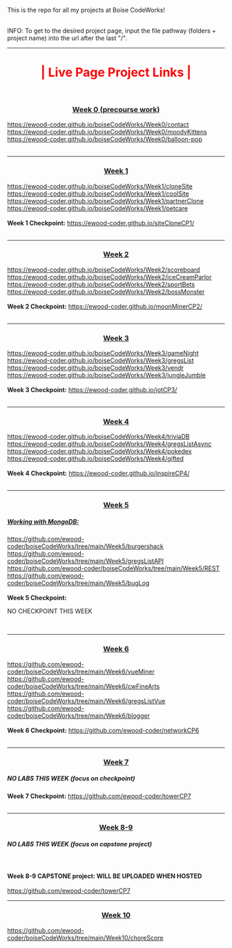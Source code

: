 This is the repo for all my projects at Boise CodeWorks!
<br /><br />

<p>
	INFO:
	To get to the desired project page, input the file pathway (folders + project name) into the url after the last "/".
</p>

<hr />

<div>
	<h1 style="text-align:center; color:red;"><b>|  Live Page Project Links |</b></h1><br />
	
<h3 style="text-align:center;"><u>Week 0 (precourse work)</u></h3>
<a href="https://ewood-coder.github.io/boiseCodeWorks/Week0/contact" target="_blank">
			https://ewood-coder.github.io/boiseCodeWorks/Week0/contact</a><br />

<a href="https://ewood-coder.github.io/boiseCodeWorks/Week0/moodyKittens" target="_blank">
			https://ewood-coder.github.io/boiseCodeWorks/Week0/moodyKittens</a><br />

<a href="https://ewood-coder.github.io/boiseCodeWorks/Week0/balloon-pop" target="_blank">
			https://ewood-coder.github.io/boiseCodeWorks/Week0/balloon-pop</a><br /><br />

<hr />

<h3 style="text-align:center;"><u>Week 1</u></h3>
<a href="https://ewood-coder.github.io/boiseCodeWorks/Week1/cloneSite" target="_blank">
			https://ewood-coder.github.io/boiseCodeWorks/Week1/cloneSite</a><br />

<a href="https://ewood-coder.github.io/boiseCodeWorks/Week1/coolSite" target="_blank">
			https://ewood-coder.github.io/boiseCodeWorks/Week1/coolSite</a><br />

<a href="https://ewood-coder.github.io/boiseCodeWorks/Week1/partnerClone" target="_blank">
			https://ewood-coder.github.io/boiseCodeWorks/Week1/partnerClone</a><br />

<a href="https://ewood-coder.github.io/boiseCodeWorks/Week1/petcare" target="_blank">
			https://ewood-coder.github.io/boiseCodeWorks/Week1/petcare</a><br /><br />

<span>
<b>Week 1 Checkpoint:</b>
<a href="https://ewood-coder.github.io/siteCloneCP1/" target="_blank">
			 https://ewood-coder.github.io/siteCloneCP1/</a><br /><br />
</span>

<hr />

<h3 style="text-align:center;"><u>Week 2</u></h3>
<a href="https://ewood-coder.github.io/boiseCodeWorks/Week2/scoreboard" target="_blank">
			https://ewood-coder.github.io/boiseCodeWorks/Week2/scoreboard</a><br />

<a href="https://ewood-coder.github.io/boiseCodeWorks/Week2/iceCreamParlor" target="_blank">
			https://ewood-coder.github.io/boiseCodeWorks/Week2/iceCreamParlor</a><br />

<a href="https://ewood-coder.github.io/boiseCodeWorks/Week2/sportBets" target="_blank">
			https://ewood-coder.github.io/boiseCodeWorks/Week2/sportBets</a><br />

<a href="https://ewood-coder.github.io/boiseCodeWorks/Week2/bossMonster" target="_blank">
			https://ewood-coder.github.io/boiseCodeWorks/Week2/bossMonster</a><br /><br />

<span>
<b>Week 2 Checkpoint:</b>
<a href="https://ewood-coder.github.io/moonMinerCP2/" target="_blank">
			https://ewood-coder.github.io/moonMinerCP2/</a><br /><br />
</span>

<hr />

<h3 style="text-align:center;"><u>Week 3</u></h3>
<a href="https://ewood-coder.github.io/boiseCodeWorks/Week3/gameNight" target="_blank">
			https://ewood-coder.github.io/boiseCodeWorks/Week3/gameNight</a><br />

<a href="https://ewood-coder.github.io/boiseCodeWorks/Week3/gregsList" target="_blank">
			https://ewood-coder.github.io/boiseCodeWorks/Week3/gregsList</a><br />

<a href="https://ewood-coder.github.io/boiseCodeWorks/Week3/vendr" target="_blank">
			https://ewood-coder.github.io/boiseCodeWorks/Week3/vendr</a><br />

<a href="https://ewood-coder.github.io/boiseCodeWorks/Week3/jungleJumble" target="_blank">
			https://ewood-coder.github.io/boiseCodeWorks/Week3/jungleJumble</a><br /><br />

<span>
<b>Week 3 Checkpoint:</b>
<a href="https://ewood-coder.github.io/jotCP3/" target="_blank">
			https://ewood-coder.github.io/jotCP3/</a><br /><br />
</span>

<hr />

<h3 style="text-align:center;"><u>Week 4</u></h3>
<a href="https://ewood-coder.github.io/boiseCodeWorks/Week4/triviaDB" target="_blank">
			https://ewood-coder.github.io/boiseCodeWorks/Week4/triviaDB</a><br />

<a href="https://ewood-coder.github.io/boiseCodeWorks/Week4/gregsListAsync" target="_blank">
			https://ewood-coder.github.io/boiseCodeWorks/Week4/gregsListAsync</a><br />

<a href="https://ewood-coder.github.io/boiseCodeWorks/Week4/pokedex" target="_blank">
			https://ewood-coder.github.io/boiseCodeWorks/Week4/pokedex</a><br />

<a href="https://ewood-coder.github.io/boiseCodeWorks/Week4/gifted" target="_blank">
			https://ewood-coder.github.io/boiseCodeWorks/Week4/gifted</a><br /><br />

<span>
<b>Week 4 Checkpoint:</b>
<a href="https://ewood-coder.github.io/inspireCP4/" target="_blank">
			https://ewood-coder.github.io/inspireCP4/</a><br /><br />
</span>

<hr />

<h3 style="text-align:center;"><u>Week 5</u></h3>
<h5><u>Working with MongoDB:</u></h5>
<a href="https://github.com/ewood-coder/boiseCodeWorks/tree/main/Week5/burgershack" target="_blank">
			https://github.com/ewood-coder/boiseCodeWorks/tree/main/Week5/burgershack</a><br />

<a href="https://github.com/ewood-coder/boiseCodeWorks/tree/main/Week5/gregsListAPI" target="_blank">
			https://github.com/ewood-coder/boiseCodeWorks/tree/main/Week5/gregsListAPI</a><br />

<a href="https://github.com/ewood-coder/boiseCodeWorks/tree/main/Week5/REST" target="_blank">
			https://github.com/ewood-coder/boiseCodeWorks/tree/main/Week5/REST</a><br />

<a href="https://github.com/ewood-coder/boiseCodeWorks/tree/main/Week5/bugLog" target="_blank">
			https://github.com/ewood-coder/boiseCodeWorks/tree/main/Week5/bugLog</a><br /><br />

<span>
<b>Week 5 Checkpoint:</b>
<p>NO CHECKPOINT THIS WEEK</p>
</span><br />

<hr />

<h3 style="text-align:center;"><u>Week 6</u></h3>
<a href="https://github.com/ewood-coder/boiseCodeWorks/tree/main/Week6/vueMiner" target="_blank">
			https://github.com/ewood-coder/boiseCodeWorks/tree/main/Week6/vueMiner</a><br />

<a href="https://github.com/ewood-coder/boiseCodeWorks/tree/main/Week6/cwFineArts" target="_blank">
			https://github.com/ewood-coder/boiseCodeWorks/tree/main/Week6/cwFineArts</a><br />

<a href="https://github.com/ewood-coder/boiseCodeWorks/tree/main/Week6/gregsListVue" target="_blank">
			https://github.com/ewood-coder/boiseCodeWorks/tree/main/Week6/gregsListVue</a><br />

<a href="https://github.com/ewood-coder/boiseCodeWorks/tree/main/Week6/blogger" target="_blank">
			https://github.com/ewood-coder/boiseCodeWorks/tree/main/Week6/blogger</a><br /><br />

<span>
<b>Week 6 Checkpoint:</b>
<a href="https://github.com/ewood-coder/networkCP6" target="_blank">
			https://github.com/ewood-coder/networkCP6</a><br /><br />
</span>

<hr />

<h3 style="text-align:center;"><u>Week 7</u></h3>
<h5><b>NO LABS THIS WEEK (focus on checkpoint)</b></h5>

<span>
<b>Week 7 Checkpoint:</b>
<a href="https://github.com/ewood-coder/towerCP7" target="_blank">
			https://github.com/ewood-coder/towerCP7</a><br /><br />
</span>

<hr />

<h3 style="text-align:center;"><u>Week 8-9</u></h3>
<h5><b>NO LABS THIS WEEK (focus on capstone project)</b></h5><br /><br />


<span>
<b>Week 8-9 CAPSTONE project: WILL BE UPLOADED WHEN HOSTED</b><br /><br />
<a href="https://github.com/ewood-coder/towerCP7" target="_blank">
			https://github.com/ewood-coder/towerCP7</a>
</span>

<hr />

<h3 style="text-align:center;"><u>Week 10</u></h3>
<a href="https://github.com/ewood-coder/boiseCodeWorks/tree/main/Week10/choreScore" target="_blank">
			https://github.com/ewood-coder/boiseCodeWorks/tree/main/Week10/choreScore</a><br />



</div>